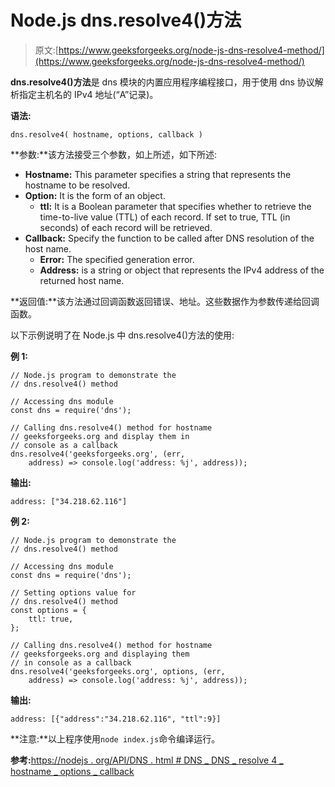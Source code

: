 # Node.js dns.resolve4()方法

> 原文:[https://www.geeksforgeeks.org/node-js-dns-resolve4-method/](https://www.geeksforgeeks.org/node-js-dns-resolve4-method/)

**dns.resolve4()方法**是 dns 模块的内置应用程序编程接口，用于使用 dns 协议解析指定主机名的 IPv4 地址(“A”记录)。

**语法:**

```
dns.resolve4( hostname, options, callback )
```

**参数:**该方法接受三个参数，如上所述，如下所述:

*   **Hostname:** This parameter specifies a string that represents the hostname to be resolved.
*   **Option:** It is the form of an object.
    *   **ttl:** It is a Boolean parameter that specifies whether to retrieve the time-to-live value (TTL) of each record. If set to true, TTL (in seconds) of each record will be retrieved.
*   **Callback:** Specify the function to be called after DNS resolution of the host name.
    *   **Error:** The specified generation error.
    *   **Address:** is a string or object that represents the IPv4 address of the returned host name.

**返回值:**该方法通过回调函数返回错误、地址。这些数据作为参数传递给回调函数。

以下示例说明了在 Node.js 中 dns.resolve4()方法的使用:

**例 1:**

```
// Node.js program to demonstrate the   
// dns.resolve4() method

// Accessing dns module
const dns = require('dns');

// Calling dns.resolve4() method for hostname
// geeksforgeeks.org and display them in
// console as a callback
dns.resolve4('geeksforgeeks.org', (err,
    address) => console.log('address: %j', address));
```

**输出:**

```
address: ["34.218.62.116"]

```

**例 2:**

```
// Node.js program to demonstrate the   
// dns.resolve4() method

// Accessing dns module
const dns = require('dns');

// Setting options value for
// dns.resolve4() method
const options = {
    ttl: true,
};

// Calling dns.resolve4() method for hostname
// geeksforgeeks.org and displaying them
// in console as a callback
dns.resolve4('geeksforgeeks.org', options, (err,
    address) => console.log('address: %j', address));
```

**输出:**

```
address: [{"address":"34.218.62.116", "ttl":9}]

```

**注意:**以上程序使用`node index.js`命令编译运行。

**参考:**[https://nodejs . org/API/DNS . html # DNS _ DNS _ resolve 4 _ hostname _ options _ callback](https://nodejs.org/api/dns.html#dns_dns_resolve4_hostname_options_callback)